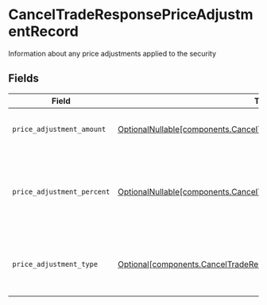 # CancelTradeResponsePriceAdjustmentRecord

Information about any price adjustments applied to the security


## Fields

| Field                                                                                                                                          | Type                                                                                                                                           | Required                                                                                                                                       | Description                                                                                                                                    | Example                                                                                                                                        |
| ---------------------------------------------------------------------------------------------------------------------------------------------- | ---------------------------------------------------------------------------------------------------------------------------------------------- | ---------------------------------------------------------------------------------------------------------------------------------------------- | ---------------------------------------------------------------------------------------------------------------------------------------------- | ---------------------------------------------------------------------------------------------------------------------------------------------- |
| `price_adjustment_amount`                                                                                                                      | [OptionalNullable[components.CancelTradeResponsePriceAdjustmentAmount]](../../models/components/canceltraderesponsepriceadjustmentamount.md)   | :heavy_minus_sign:                                                                                                                             | Total monetary value of the price_adjustment                                                                                                   | {<br/>"value": "0.25"<br/>}                                                                                                                    |
| `price_adjustment_percent`                                                                                                                     | [OptionalNullable[components.CancelTradeResponsePriceAdjustmentPercent]](../../models/components/canceltraderesponsepriceadjustmentpercent.md) | :heavy_minus_sign:                                                                                                                             | The percent at which the price was adjusted. Expressed as a number from 0.00-100 (rounded to 2 decimals)                                       | {<br/>"value": "0.25"<br/>}                                                                                                                    |
| `price_adjustment_type`                                                                                                                        | [Optional[components.CancelTradeResponsePriceAdjustmentType]](../../models/components/canceltraderesponsepriceadjustmenttype.md)               | :heavy_minus_sign:                                                                                                                             | The type of price adjustment being applied by the broker to the net price of the security                                                      | MARKUP                                                                                                                                         |